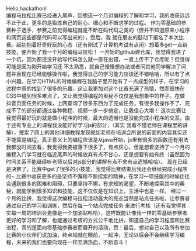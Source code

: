    Hello,hackathon!     
   编程马拉松比赛已经进入尾声，回想这一个月对编程的了解和学习，我的收获远远不止于此，更多的是锻炼自己的耐心、细心和不断求学的过程。
   作为零基础的参赛种子选手，参赛之前觉得编程就是不断在码代码之类的（但并不知道原来小程序和网页这些都是代码可以写出来的），然后，我
就在朋友的鼓动下报名了本次比赛。起初抱着好奇好玩的心态（还有刚过了计算机考试有点闲）想着多get一点新技能，便开始了我一个月的编程马拉松！
   一开始的github建仓库，我觉得我进了一个坑，因为都还没开始写代码怎么就一直在出错，一直上传不了仓库呢？但觉得可能是因为刚开始学习还
不太熟悉，就自己慢慢想办法或者问其他同学解决了问题并且现在已经能够操作啦，我觉得自己的学习能力应该还不错哈哈，所以有了点小兴趣。在学习HTML的时候编程在我脑子里开始有了一点成型的样子，在学习的过程中真的找到了很多的乐趣，这让我更加对这个比赛充满了热情，然而很快在CSS中碰到很多难点了，又让我觉得编程的奥秘不仅仅是我想象中的样子。在做抖音页面任务的时候，上网查询了很多东西为了完成任务，有很多我操作不了、完成不了的部分都通过各种教程、视频一步一步搞定，让我信心大增！
   这次比赛让我觉得最好玩的就是做小程序的时候，最大的遗憾也是没能完成小程序的交互。由于还有专业上的课程我没能好好学习js的部分，（其实
我看不懂老师在课程里的讲解），搜索了网上的其他详细教程发现就如老师在培训会所说的前面的内容其实还不能算是编程，真正意义上的编程应该是从java开始，js里有很多的函数还有用法我都没时间去看，我觉得我要被落下很多了，有点灰心，但是想着坚持了一个月的编程入门学习就在临近尾声的时候放弃有点不甘心，还是想要有始有终（虽然因为时间关系不能继续听老师以后对js部分的讲解有点不舍有点遗憾哈哈）。
   现在已经是决赛了，比赛中get了很多的小技能，我觉得比赛结束后我还会继续完成小程序的~
比赛中收获更多的是坚持不懈和不断探索的精神，在学习一项技能的时候往往会遇到很多的困难和阻碍，只要坚持不懈，有求知的渴望，不断地探索其中的奥秘，就能学到很多知识和技能，这不仅仅是在知识上，生活中也是一样。
   经过一个月的比拼，我觉得这次编程马拉松活动最大的亮点当然是站点任务啦，让参赛者通过自己的学习和训练，然后在每一个站点完成任务
来进行考核（还有我觉得其实每一周的培训会更像是一个加油站哈哈），这样既能让像我一样的零基础参赛者更好的学习和了解，也能通过考核的方式公平地比拼，知道自己的学习程度和比赛进程，真的是面向零基础参赛者而展开的活动，赞！最后，想对自己以及所有参加比赛的小伙伴们说加油，终点站就在眼前，一起冲，无论以后会不会继续学习编程，未来的我们也要向现在一样充满热血，不断奋斗！
